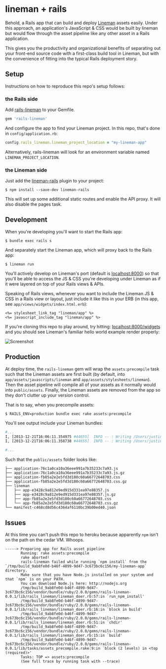 # lineman + rails

Behold, a Rails app that can build and deploy [Lineman](http://linemanjs.com) assets easily. Under this
approach, an application's JavaScript & CSS would be built by lineman but would
flow through the asset pipeline like any other asset in a Rails application.

This gives you the productivity and organizational benefits of separating out your
front-end source code with a first-class build tool in Lineman, but with the convenience
of fitting into the typical Rails deployment story.

## Setup

Instructions on how to reproduce this repo's setup follows:

### the Rails side

Add [rails-lineman](https://github.com/testdouble/rails-lineman) to your Gemfile.

``` ruby
gem 'rails-lineman'
```

And configure the app to find your Lineman project. In this repo, that's done in `config/application.rb`:

``` ruby
config.rails_lineman.lineman_project_location = "my-lineman-app"
```

Alternatively, rails-lineman will look for an environment variable named `LINEMAN_PROJECT_LOCATION`.

### the Lineman side

Just add the [lineman-rails](https://github.com/testdouble/lineman-rails) plugin to your project:

```
$ npm install --save-dev lineman-rails
```

This will set up some additional static routes and enable the API proxy.
It will also disable the pages task.

## Development

When you're developing you'll want to start the Rails app:

```
$ bundle exec rails s
```

And separately start the Lineman app, which will proxy back to the Rails app:

```
$ lineman run
```

You'll actively develop on Lineman's port (default is [localhost:8000](http://localhost:8000))
so that you'll be able to access the JS & CSS you're developing under Lineman as if it were layered
on top of your Rails views & APIs.

Speaking of Rails views, whenever you want to include the Lineman JS & CSS in a Rails view or layout,
just include it like this in your ERB (in this app, see `app/views/widgets/index.html.erb`):

``` erb
<%= stylesheet_link_tag "lineman/app" %>
<%= javascript_include_tag "lineman/app" %>
```

If you're cloning this repo to play around, try hitting: [localhost:8000/widgets](http://localhost:8000/widgets)
and you should see Lineman's familiar hello world example render properly:

![Screenshot](http://f.cl.ly/items/2z32393h001w1a3S0K3f/Screen%20Shot%202013-12-21%20at%2016.01.23.png)

## Production

At deploy time, the `rails-lineman` gem will wrap the `assets:precompile` task such
that the Lineman assets are first built (by default, into
`app/assets/javascripts/lineman` and `app/assets/stylesheets/lineman`). Then the
asset pipeline will compile all of your assets as it normally would into
`public/assets`. Finally, the Lineman assets are removed from the app so they
don't clutter up your version control.

That is to say, when you precompile assets:

```
$ RAILS_ENV=production bundle exec rake assets:precompile
```

You'll see output include your Lineman bundles:

``` bash
#...
I, [2013-12-21T16:06:11.354975 #44655]  INFO -- : Writing /Users/justin/code/vagrants/oss/projects/javascript/lineman-plus-rails/my-rails-app/public/assets/lineman/app-e3428c9a812e9ed915d331ea97e88357.js
I, [2013-12-21T16:06:11.358738 #44655]  INFO -- : Writing /Users/justin/code/vagrants/oss/projects/javascript/lineman-plus-rails/my-rails-app/public/assets/lineman/app-fb85a2e2e5fd3d180c60a66772648703.css

#...
```

Such that the `public/assets` folder looks like:

```
├── application-76c1a0ca10a36eee991a7b35233c7a93.js
├── application-76c1a0ca10a36eee991a7b35233c7a93.js.gz
├── application-fb85a2e2e5fd3d180c60a66772648703.css
├── application-fb85a2e2e5fd3d180c60a66772648703.css.gz
├── lineman
│   ├── app-e3428c9a812e9ed915d331ea97e88357.js
│   ├── app-e3428c9a812e9ed915d331ea97e88357.js.gz
│   ├── app-fb85a2e2e5fd3d180c60a66772648703.css
│   └── app-fb85a2e2e5fd3d180c60a66772648703.css.gz
└── manifest-c468cd8d56c4364af6110bc39b00ed40.json
```

## Issues

At this time you can't push this repo to heroku because apparently `npm` isn't
on the path on the cedar VM. Whoops.

```
-----> Preparing app for Rails asset pipeline
       Running: rake assets:precompile
       rake aborted!
       rails-lineman failed while running `npm install` from the `/tmp/build_9ab8fe0d-b46f-4899-9d47-3c673bc6c156/my-lineman-app` directory.
       Make sure that you have Node.js installed on your system and that `npm` is on your PATH.
       You can download Node.js here: http://nodejs.org
       /tmp/build_9ab8fe0d-b46f-4899-9d47-3c673bc6c156/vendor/bundle/ruby/2.0.0/gems/rails-lineman-0.0.1/lib/rails_lineman/lineman_doer.rb:57:in `run_npm_install'
       /tmp/build_9ab8fe0d-b46f-4899-9d47-3c673bc6c156/vendor/bundle/ruby/2.0.0/gems/rails-lineman-0.0.1/lib/rails_lineman/lineman_doer.rb:16:in `block in build'
       /tmp/build_9ab8fe0d-b46f-4899-9d47-3c673bc6c156/vendor/bundle/ruby/2.0.0/gems/rails-lineman-0.0.1/lib/rails_lineman/lineman_doer.rb:51:in `chdir'
       /tmp/build_9ab8fe0d-b46f-4899-9d47-3c673bc6c156/vendor/bundle/ruby/2.0.0/gems/rails-lineman-0.0.1/lib/rails_lineman/lineman_doer.rb:15:in `build'
       /tmp/build_9ab8fe0d-b46f-4899-9d47-3c673bc6c156/vendor/bundle/ruby/2.0.0/gems/rails-lineman-0.0.1/lib/tasks/assets_precompile.rake:9:in `block (2 levels) in <top (required)>'
       Tasks: TOP => assets:precompile
       (See full trace by running task with --trace)
```
